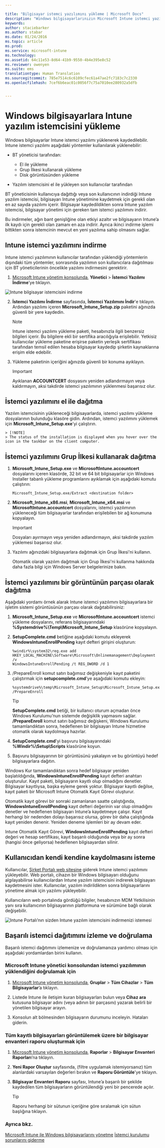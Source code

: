 ```yaml
---

title: "Bilgisayar istemci yazılımını yükleme | Microsoft Docs"
description: "Windows bilgisayarlarınızın Microsoft Intune istemci yazılımıyla yönetilmesini sağlamanıza yardımcı olması için bu kılavuzu kullanın."
keywords: 
author: staciebarker
ms.author: stabar
ms.date: 01/24/2016
ms.topic: article
ms.prod: 
ms.service: microsoft-intune
ms.technology: 
ms.assetid: 64c11e53-8d64-41b9-9550-4b4e395e8c52
ms.reviewer: owenyen
ms.suite: ems
translationtype: Human Translation
ms.sourcegitcommit: 785e7514c6c6109cfec61a47ae2fc7183c7c2330
ms.openlocfilehash: 7cef6b6eac01c0056f7c75a7010ee280932a5dfb


---
```


# <a name="install-the-intune-software-client-on-windows-pcs"></a>Windows bilgisayarlara Intune yazılım istemcisini yükleme
Windows bilgisayarlar Intune istemci yazılımı yüklenerek kaydedilebilir. Intune istemci yazılımı aşağıdaki yöntemler kullanılarak yüklenebilir:

- BT yöneticisi tarafından:
  - El ile yükleme
  - Grup İlkesi kullanarak yükleme
  - Disk görüntüsünden yükleme

- Yazılım istemcisini el ile yükleyen son kullanıcılar tarafından

BT yöneticisinin kullanıcıya dağıttığı veya son kullanıcının indirdiği Intune yazılım istemcisi, bilgisayarı Intune yönetimine kaydetmek için gerekli olan en az sayıda yazılımı içerir. Bilgisayar kaydedildikten sonra Intune yazılım istemcisi, bilgisayar yönetimi için gereken tam istemci yazılımını indirir.

Bu indirmeler, ağın bant genişliğine olan etkiyi azaltır ve bilgisayarın Intune’a ilk kaydı için gerekli olan zamanı en aza indirir. Ayrıca ikinci indirme işlemi bittikten sonra istemcinin mevcut en yeni yazılıma sahip olmasını sağlar.

## <a name="download-the-intune-client-software"></a>Intune istemci yazılımını indirme

Intune istemci yazılımının kullanıcılar tarafından yüklendiği yöntemlerin dışındaki tüm yöntemler, sonrasında yazılımın son kullanıcılara dağıtılması için BT yöneticilerinin öncelikle yazılımı indirmesini gerektirir.

1.  [Microsoft Intune yönetim konsolunda](https://manage.microsoft.com/), **Yönetici** &gt; **İstemci Yazılımı İndirme**’ye tıklayın.

  ![Intune bilgisayar istemcisini indirme](../media/pc-sa-client-download.png)

2.  **İstemci Yazılımı İndirme** sayfasında, **İstemci Yazılımını İndir**'e tıklayın. Ardından yazılımı içeren **Microsoft_Intune_Setup.zip** paketini ağınızda güvenli bir yere kaydedin.

    > [!NOTE]
    > Intune istemci yazılımı yükleme paketi, hesabınızla ilgili benzersiz bilgileri içerir. Bu bilgilere ekli bir sertifika aracılığıyla erişilebilir. Yetkisiz kullanıcılar yükleme paketine erişirse paketin yerleşik sertifikası tarafından temsil edilen hesaba bilgisayar kaydedip şirketin kaynaklarına erişim elde edebilir.

3.  Yükleme paketinin içeriğini ağınızda güvenli bir konuma ayıklayın.

    > [!IMPORTANT]
    > Ayıklanan **ACCOUNTCERT** dosyasını yeniden adlandırmayın veya kaldırmayın, aksi takdirde istemci yazılımının yüklenmesi başarısız olur.

## <a name="deploy-the-client-software-manually"></a>İstemci yazılımını el ile dağıtma

Yazılım istemcisinin yükleneceği bilgisayarlarda, istemci yazılımı yükleme dosyalarının bulunduğu klasöre gidin. Ardından, istemci yazılımını yüklemek için **Microsoft_Intune_Setup.exe**'yi çalıştırın.

    > [!NOTE]
    > The status of the installation is displayed when you hover over the icon in the taskbar on the client computer.

## <a name="deploy-the-client-software-by-using-group-policy"></a>İstemci yazılımını Grup İlkesi kullanarak dağıtma

1.  **Microsoft_Intune_Setup.exe** ve **MicrosoftIntune.accountcert** dosyalarını içeren klasörde, 32 bit ve 64 bit bilgisayarlar için Windows Installer tabanlı yükleme programlarını ayıklamak için aşağıdaki komutu çalıştırın:

    ```
    Microsoft_Intune_Setup.exe/Extract <destination folder>
    ```

2.  **Microsoft_Intune_x86.msi**, **Microsoft_Intune_x64.msi** ve **MicrosoftIntune.accountcert** dosyalarını, istemci yazılımının yükleneceği tüm bilgisayarlar tarafından erişilebilen bir ağ konumuna kopyalayın.

    > [!IMPORTANT]
    > Dosyaları ayırmayın veya yeniden adlandırmayın, aksi takdirde yazılım yüklemesi başarısız olur.

3.  Yazılımı ağınızdaki bilgisayarlara dağıtmak için Grup İlkesi'ni kullanın.

    Otomatik olarak yazılım dağıtmak için Grup İlkesi'ni kullanma hakkında daha fazla bilgi için Windows Server belgelerinize bakın.

## <a name="deploy-the-client-software-as-part-of-an-image"></a>İstemci yazılımını bir görüntünün parçası olarak dağıtma
Aşağıdaki yordamı örnek alarak Intune istemci yazılımını bilgisayarlara bir işletim sistemi görüntüsünün parçası olarak dağıtabilirsiniz:

1.  **Microsoft_Intune_Setup.exe** ve **MicrosoftIntune.accountcert** istemci yükleme dosyalarını, referans bilgisayarındaki **%Systemdrive%\Temp\Microsoft_Intune_Setup** klasörüne kopyalayın.

2.  **SetupComplete.cmd** betiğine aşağıdaki komutu ekleyerek **WindowsIntuneEnrollPending** kayıt defteri girişini oluşturun:

    ```
    %windir%\system32\reg.exe add HKEY_LOCAL_MACHINE\Software\Microsoft\Onlinemanagement\Deployment /v
    WindowsIntuneEnrollPending /t REG_DWORD /d 1
    ```

3.  /PrepareEnroll komut satırı bağımsız değişkeniyle kayıt paketini çalıştırmak için **setupcomplete.cmd**’ye aşağıdaki komutu ekleyin:

    ```
    %systemdrive%\temp\Microsoft_Intune_Setup\Microsoft_Intune_Setup.exe /PrepareEnroll
    ```
    > [!TIP]
    > **SetupComplete.cmd** betiği, bir kullanıcı oturum açmadan önce Windows Kurulumu’nun sistemde değişiklik yapmasını sağlar. **/PrepareEnroll** komut satırı bağımsız değişkeni, Windows Kurulumu tamamlandıktan sonra, hedeflenen bir bilgisayarı Intune hizmetine otomatik olarak kaydolmaya hazırlar.

4.  **SetupComplete.cmd**'yi başvuru bilgisayarındaki **%Windir%\Setup\Scripts** klasörüne koyun.

5.  Başvuru bilgisayarının bir görüntüsünü yakalayın ve bu görüntüyü hedef bilgisayarlara dağıtın.

Windows Kur tamamlandıktan sonra hedef bilgisayar yeniden başlatıldığında, **WindowsIntuneEnrollPending** kayıt defteri anahtarı oluşturulur. Kayıt paketi, bilgisayarın kayıtlı olup olmadığını denetler. Bilgisayar kayıtlıysa, başka eyleme gerek yoktur. Bilgisayar kayıtlı değilse, kayıt paketi bir Microsoft Intune Otomatik Kayıt Görevi oluşturur.

Otomatik kayıt görevi bir sonraki zamanlanan saatte çalıştığında, **WindowsIntuneEnrollPending** kayıt defteri değerinin var olup olmadığını denetler ve hedeflenen bilgisayarı Intune’a kaydetmeye çalışır. Kayıt herhangi bir nedenden dolayı başarısız olursa, görev bir daha çalıştığında kayıt yeniden denenir. Yeniden deneme işlemleri bir ay devam eder.

Intune Otomatik Kayıt Görevi, **WindowsIntuneEnrollPending** kayıt defteri değeri ve hesap sertifikası, kayıt başarılı olduğunda veya bir ay sonra (hangisi önce geliyorsa) hedeflenen bilgisayardan silinir.

## <a name="instruct-users-to-self-enroll"></a>Kullanıcıdan kendi kendine kaydolmasını isteme

Kullanıcılar, [Şirket Portalı web sitesine](http://portal.manage.microsoft.com) giderek Intune istemci yazılımını yükleyebilir. Web portalı, cihazın bir Windows bilgisayarı olduğunu algılayabilirse kullanıcılardan Intune yazılım istemcisini indirerek bilgisayarı kaydetmesini ister. Kullanıcılar, yazılım indirildikten sonra bilgisayarlarını yönetime almak için yazılımı yükleyebilir.

Kullanıcıların web portalında gördüğü bilgiler, hesabınızın MDM Yetkilisinin yanı sıra kullanıcının bilgisayarının platformuna ve sürümüne bağlı olarak değişebilir.

![Intune Portalı’nın sizden Intune yazılım istemcisini indirmenizi istemesi](../media/software-client-download.png)

## <a name="monitor-and-validate-successful-client-deployment"></a>Başarılı istemci dağıtımını izleme ve doğrulama
Başarılı istemci dağıtımını izlemenize ve doğrulamanıza yardımcı olması için aşağıdaki yordamlardan birini kullanın.

### <a name="to-verify-the-installation-of-the-client-software-from-the-microsoft-intune-administrator-console"></a>Microsoft Intune yönetici konsolundan istemci yazılımının yüklendiğini doğrulamak için

1.  [Microsoft Intune yönetim konsolunda](https://manage.microsoft.com/), **Gruplar** &gt; **Tüm Cihazlar** &gt; **Tüm Bilgisayarlar**’a tıklayın.

2.  Listede Intune ile iletişim kuran bilgisayarları bulun veya **Cihaz ara** kutusuna bilgisayar adını (veya adının bir parçasını) yazarak belirli bir yönetilen bilgisayar arayın.

3.  Konsolun alt bölmesinden bilgisayarın durumunu inceleyin. Hataları giderin.

### <a name="to-create-a-computer-inventory-report-to-display-all-enrolled-computers"></a>Tüm kayıtlı bilgisayarları görüntülemek üzere bir bilgisayar envanteri raporu oluşturmak için

1.  [Microsoft Intune yönetim konsolunda](https://manage.microsoft.com/), **Raporlar** &gt; **Bilgisayar Envanteri Raporları**’na tıklayın.

2.  **Yeni Rapor Oluştur** sayfasında, (filtre uygulamak istemiyorsanız) tüm alanlardaki varsayılan değerleri bırakın ve **Raporu Görüntüle**'ye tıklayın.

3.  **Bilgisayar Envanteri Raporu** sayfası, Intune’a başarılı bir şekilde kaydedilen tüm bilgisayarların görüntülendiği yeni bir pencerede açılır.

    > [!TIP]
    > Raporu herhangi bir sütunun içeriğine göre sıralamak için sütun başlığına tıklayın.


### <a name="see-also"></a>Ayrıca bkz.
[Microsoft Intune ile Windows bilgisayarlarını yönetme](manage-windows-pcs-with-microsoft-intune.md)
[İstemci kurulumu sorunlarını giderme](../troubleshoot/troubleshoot-client-setup-in-microsoft-intune.md)



<!--HONumber=Jan17_HO4-->


